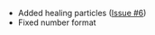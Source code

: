 - Added healing particles (<a href="https://github.com/jahirxtrap/healthindicatortxf/issues/6">Issue #6</a>)
- Fixed number format
